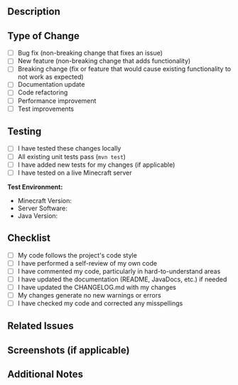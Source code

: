 ## Description
<!-- Provide a clear description of what this PR changes -->



## Type of Change
<!-- Mark the relevant option with an 'x' -->

- [ ] Bug fix (non-breaking change that fixes an issue)
- [ ] New feature (non-breaking change that adds functionality)
- [ ] Breaking change (fix or feature that would cause existing functionality to not work as expected)
- [ ] Documentation update
- [ ] Code refactoring
- [ ] Performance improvement
- [ ] Test improvements

## Testing
<!-- Describe the tests you've performed -->

- [ ] I have tested these changes locally
- [ ] All existing unit tests pass (`mvn test`)
- [ ] I have added new tests for my changes (if applicable)
- [ ] I have tested on a live Minecraft server

**Test Environment:**
- Minecraft Version:
- Server Software:
- Java Version:

## Checklist

- [ ] My code follows the project's code style
- [ ] I have performed a self-review of my own code
- [ ] I have commented my code, particularly in hard-to-understand areas
- [ ] I have updated the documentation (README, JavaDocs, etc.) if needed
- [ ] I have updated the CHANGELOG.md with my changes
- [ ] My changes generate no new warnings or errors
- [ ] I have checked my code and corrected any misspellings

## Related Issues
<!-- Link any related issues using keywords: Fixes #123, Closes #456, Relates to #789 -->



## Screenshots (if applicable)
<!-- Add screenshots or GIFs to help explain your changes -->



## Additional Notes
<!-- Any additional information that reviewers should know -->


